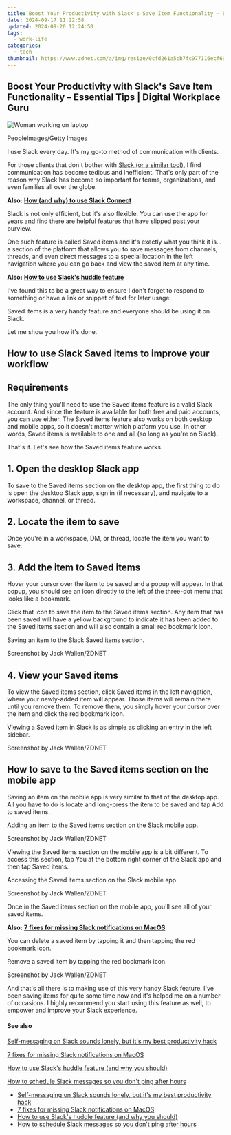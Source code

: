 ```yaml
---
title: Boost Your Productivity with Slack's Save Item Functionality – Essential Tips | Digital Workplace Guru
date: 2024-09-17 11:22:58
updated: 2024-09-20 12:24:50
tags:
  - work-life
categories:
  - tech
thumbnail: https://www.zdnet.com/a/img/resize/0cfd261a5cb7fc977116ecf69f997bc479f87506/2023/02/21/e41959d2-957d-4630-8c23-8f6ddcb9f665/gettyimages-1369988908-2.jpg?width=278&height=156&fit=crop&auto=webp
---
```


## Boost Your Productivity with Slack's Save Item Functionality – Essential Tips | Digital Workplace Guru

![Woman working on laptop](https://www.zdnet.com/a/img/resize/375773a6cc848ce720bf442af515a18449ca734b/2023/02/21/e41959d2-957d-4630-8c23-8f6ddcb9f665/gettyimages-1369988908-2.jpg?auto=webp&width=1280)

PeopleImages/Getty Images

I use Slack every day. It's my go-to method of communication with clients. 

For those clients that don't bother with [Slack (or a similar tool)](https://www.zdnet.com/article/best-collaboration-app/), I find communication has become tedious and inefficient. That's only part of the reason why Slack has become so important for teams, organizations, and even families all over the globe.

**Also:** [**How (and why) to use Slack Connect**](https://www.zdnet.com/article/what-is-slack-connect-and-how-do-you-use-it/) 

Slack is not only efficient, but it's also flexible. You can use the app for years and find there are helpful features that have slipped past your purview. 

One such feature is called Saved items and it's exactly what you think it is… a section of the platform that allows you to save messages from channels, threads, and even direct messages to a special location in the left navigation where you can go back and view the saved item at any time. 

**Also:** [**How to use Slack's huddle feature**](https://www.zdnet.com/home-and-office/work-life/how-to-use-slacks-huddle-feature-and-why-you-should/)

I've found this to be a great way to ensure I don't forget to respond to something or have a link or snippet of text for later usage. 

Saved items is a very handy feature and everyone should be using it on Slack.

Let me show you how it's done.

## How to use Slack Saved items to improve your workflow

## Requirements

The only thing you'll need to use the Saved items feature is a valid Slack account. And since the feature is available for both free and paid accounts, you can use either. The Saved items feature also works on both desktop and mobile apps, so it doesn't matter which platform you use. In other words, Saved items is available to one and all (so long as you're on Slack). 

That's it. Let's see how the Saved items feature works.

## 1\. Open the desktop Slack app

To save to the Saved items section on the desktop app, the first thing to do is open the desktop Slack app, sign in (if necessary), and navigate to a workspace, channel, or thread.

## 2\. Locate the item to save

Once you're in a workspace, DM, or thread, locate the item you want to save.

## 3\. Add the item to Saved items

Hover your cursor over the item to be saved and a popup will appear. In that popup, you should see an icon directly to the left of the three-dot menu that looks like a bookmark. 

Click that icon to save the item to the Saved items section. Any item that has been saved will have a yellow background to indicate it has been added to the Saved items section and will also contain a small red bookmark icon.

Saving an item to the Slack Saved items section.

Screenshot by Jack Wallen/ZDNET

## 4\. View your Saved items

To view the Saved items section, click Saved items in the left navigation, where your newly-added item will appear. Those items will remain there until you remove them. To remove them, you simply hover your cursor over the item and click the red bookmark icon.

Viewing a Saved item in Slack is as simple as clicking an entry in the left sidebar.

Screenshot by Jack Wallen/ZDNET

## How to save to the Saved items section on the mobile app

Saving an item on the mobile app is very similar to that of the desktop app. All you have to do is locate and long-press the item to be saved and tap Add to saved items.

Adding an item to the Saved items section on the Slack mobile app.

Screenshot by Jack Wallen/ZDNET

Viewing the Saved items section on the mobile app is a bit different. To access this section, tap You at the bottom right corner of the Slack app and then tap Saved items.

Accessing the Saved items section on the Slack mobile app.

Screenshot by Jack Wallen/ZDNET

Once in the Saved items section on the mobile app, you'll see all of your saved items. 

**Also:** [**7 fixes for missing Slack notifications on MacOS**](https://www.zdnet.com/article/7-fixes-for-missing-slack-notifications-on-macos/)

You can delete a saved item by tapping it and then tapping the red bookmark icon.

Remove a saved item by tapping the red bookmark icon.

Screenshot by Jack Wallen/ZDNET

And that's all there is to making use of this very handy Slack feature. I've been saving items for quite some time now and it's helped me on a number of occasions. I highly recommend you start using this feature as well, to empower and improve your Slack experience.

#### See also

[Self-messaging on Slack sounds lonely, but it's my best productivity hack](https://www.zdnet.com/article/self-messaging-on-slack-sounds-lonely-but-its-my-best-productivity-hack/ "Self-messaging on Slack sounds lonely, but it's my best productivity hack")

[7 fixes for missing Slack notifications on MacOS](https://www.zdnet.com/article/7-fixes-for-missing-slack-notifications-on-macos/ "7 fixes for missing Slack notifications on MacOS")

[How to use Slack's huddle feature (and why you should)](https://www.zdnet.com/article/how-to-use-slacks-huddle-feature-and-why-you-should/ "How to use Slack's huddle feature (and why you should)")

[How to schedule Slack messages so you don't ping after hours](https://www.zdnet.com/article/how-to-schedule-slack-messages-and-why-you-might-want-to/ "How to schedule Slack messages so you don't ping after hours")

* [Self-messaging on Slack sounds lonely, but it's my best productivity hack](https://www.zdnet.com/article/self-messaging-on-slack-sounds-lonely-but-its-my-best-productivity-hack/ "Self-messaging on Slack sounds lonely, but it's my best productivity hack")
* [7 fixes for missing Slack notifications on MacOS](https://www.zdnet.com/article/7-fixes-for-missing-slack-notifications-on-macos/ "7 fixes for missing Slack notifications on MacOS")
* [How to use Slack's huddle feature (and why you should)](https://www.zdnet.com/article/how-to-use-slacks-huddle-feature-and-why-you-should/ "How to use Slack's huddle feature (and why you should)")
* [How to schedule Slack messages so you don't ping after hours](https://www.zdnet.com/article/how-to-schedule-slack-messages-and-why-you-might-want-to/ "How to schedule Slack messages so you don't ping after hours")

<ins class="adsbygoogle"
     style="display:block"
     data-ad-format="autorelaxed"
     data-ad-client="ca-pub-7571918770474297"
     data-ad-slot="1223367746"></ins>



<ins class="adsbygoogle"
     style="display:block"
     data-ad-client="ca-pub-7571918770474297"
     data-ad-slot="8358498916"
     data-ad-format="auto"
     data-full-width-responsive="true"></ins>
